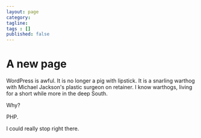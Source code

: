 ```yaml
---
layout: page
category: 
tagline: 
tags : [] 
published: false
---
```


# A new page #

WordPress is awful. It is no longer a pig with lipstick. It is a snarling warthog with Michael Jackson's plastic surgeon on retainer. I know warthogs, living for a short while more in the deep South.

Why?

PHP.

I could really stop right there. 
